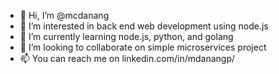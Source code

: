 - 👋 Hi, I’m @mcdanang
- 👀 I’m interested in back end web development using node.js
- 🌱 I’m currently learning node.js, python, and golang
- 💞️ I’m looking to collaborate on simple microservices project
- 📫 You can reach me on linkedin.com/in/mdanangp/

<!---
mcdanang/mcdanang is a ✨ special ✨ repository because its `README.md` (this file) appears on your GitHub profile.
You can click the Preview link to take a look at your changes.
--->
